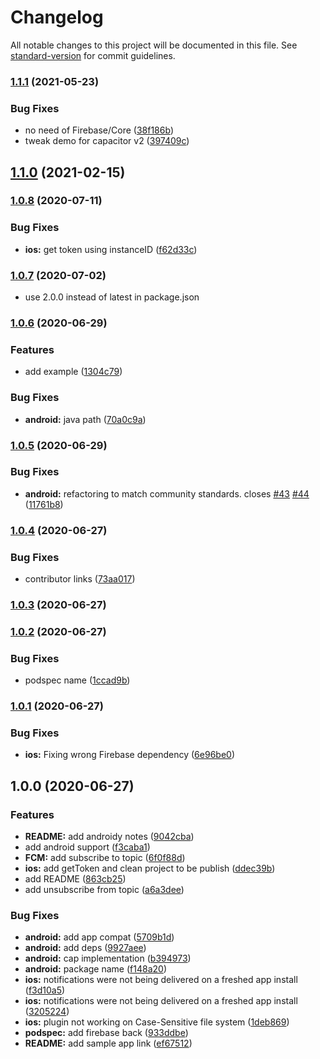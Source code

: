 # Changelog

All notable changes to this project will be documented in this file. See [standard-version](https://github.com/conventional-changelog/standard-version) for commit guidelines.

### [1.1.1](https://github.com/capacitor-community/fcm/compare/v1.1.0...v1.1.1) (2021-05-23)


### Bug Fixes

* no need of Firebase/Core ([38f186b](https://github.com/capacitor-community/fcm/commit/38f186b09525ee681360b4437ed38c1cc57cb981))
* tweak demo for capacitor v2 ([397409c](https://github.com/capacitor-community/fcm/commit/397409c85881a81fa953f8d51746528ae045587b))

## [1.1.0](https://github.com/capacitor-community/fcm/compare/v1.0.8...v1.1.0) (2021-02-15)

### [1.0.8](https://github.com/capacitor-community/fcm/compare/v1.0.7...v1.0.8) (2020-07-11)

### Bug Fixes

- **ios:** get token using instanceID ([f62d33c](https://github.com/capacitor-community/fcm/commit/f62d33cb77e9ce071e2effa71063a740efd9d406))

### [1.0.7](https://github.com/capacitor-community/fcm/compare/v1.0.6...v1.0.7) (2020-07-02)

- use 2.0.0 instead of latest in package.json

### [1.0.6](https://github.com/capacitor-community/fcm/compare/v1.0.5...v1.0.6) (2020-06-29)

### Features

- add example ([1304c79](https://github.com/capacitor-community/fcm/commit/1304c79cf60c772589f2421ff292eac77480887b))

### Bug Fixes

- **android:** java path ([70a0c9a](https://github.com/capacitor-community/fcm/commit/70a0c9a952f19210e6c237fe9489ddeb3562acc2))

### [1.0.5](https://github.com/capacitor-community/fcm/compare/v1.0.4...v1.0.5) (2020-06-29)

### Bug Fixes

- **android:** refactoring to match community standards. closes [#43](https://github.com/capacitor-community/fcm/issues/43) [#44](https://github.com/capacitor-community/fcm/issues/44) ([11761b8](https://github.com/capacitor-community/fcm/commit/11761b8f024422f89288f940c8a6a146b3ff9a5e))

### [1.0.4](https://github.com/capacitor-community/fcm/compare/v1.0.3...v1.0.4) (2020-06-27)

### Bug Fixes

- contributor links ([73aa017](https://github.com/capacitor-community/fcm/commit/73aa01789a2356711542503c2b864653855c8a50))

### [1.0.3](https://github.com/capacitor-community/fcm/compare/v1.0.2...v1.0.3) (2020-06-27)

### [1.0.2](https://github.com/capacitor-community/fcm/compare/v1.0.1...v1.0.2) (2020-06-27)

### Bug Fixes

- podspec name ([1ccad9b](https://github.com/capacitor-community/fcm/commit/1ccad9b45a9462b5315f0e32612696a32dcbecd2))

### [1.0.1](https://github.com/capacitor-community/fcm/compare/v1.0.0...v1.0.1) (2020-06-27)

### Bug Fixes

- **ios:** Fixing wrong Firebase dependency ([6e96be0](https://github.com/capacitor-community/fcm/commit/6e96be0388e67c28c389debd26a11ed3b145e4af))

## 1.0.0 (2020-06-27)

### Features

- **README:** add androidy notes ([9042cba](https://github.com/capacitor-community/fcm/commit/9042cba2bf1182bb0542177ba8fd1303b492009b))
- add android support ([f3caba1](https://github.com/capacitor-community/fcm/commit/f3caba115a593a9fbb918ee63c2427c3ce5d0870))
- **FCM:** add subscribe to topic ([6f0f88d](https://github.com/capacitor-community/fcm/commit/6f0f88db173a726ae4b412bfe9b0333f296ed327))
- **ios:** add getToken and clean project to be publish ([ddec39b](https://github.com/capacitor-community/fcm/commit/ddec39b666e3338a5dd73b39c33510c2eb84c4e7))
- add README ([863cb25](https://github.com/capacitor-community/fcm/commit/863cb25361fb7ecd8dcd63c64f7181f9d7f5b72f))
- add unsubscribe from topic ([a6a3dee](https://github.com/capacitor-community/fcm/commit/a6a3dee09b5b2faaca01e50fc2cedb1992df41d5))

### Bug Fixes

- **android:** add app compat ([5709b1d](https://github.com/capacitor-community/fcm/commit/5709b1dadbd62d1f62b0be86bb1229e9f4e9bc5f))
- **android:** add deps ([9927aee](https://github.com/capacitor-community/fcm/commit/9927aeee0637945520bea03b69f609a0806b5767))
- **android:** cap implementation ([b394973](https://github.com/capacitor-community/fcm/commit/b3949730c7ff27afb3a5f4a94dce60360590acde))
- **android:** package name ([f148a20](https://github.com/capacitor-community/fcm/commit/f148a203551e457a89eed8fedaf24c8fe925b88a))
- **ios:** notifications were not being delivered on a freshed app install ([f3d10a5](https://github.com/capacitor-community/fcm/commit/f3d10a59a866c0c92cbfd91a3a400c6126de03cb))
- **ios:** notifications were not being delivered on a freshed app install ([3205224](https://github.com/capacitor-community/fcm/commit/3205224885465a186a830c9679f4b3ce5abdb321))
- **ios:** plugin not working on Case-Sensitive file system ([1deb869](https://github.com/capacitor-community/fcm/commit/1deb86951dc23a337a7910f5df1bba7e48005d72))
- **podspec:** add firebase back ([933ddbe](https://github.com/capacitor-community/fcm/commit/933ddbed2b168e2552aae7138914e7ed54d59492))
- **README:** add sample app link ([ef67512](https://github.com/capacitor-community/fcm/commit/ef67512f94ffb317464006b1eb71a619a9e45079))
